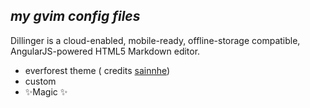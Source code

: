 ## _my gvim config files_


Dillinger is a cloud-enabled, mobile-ready, offline-storage compatible,
AngularJS-powered HTML5 Markdown editor.

- everforest theme ( credits [sainnhe](https://github.com/sainnhe/everforest))
- custom
- ✨Magic ✨
